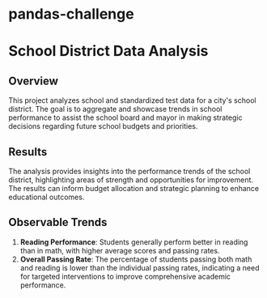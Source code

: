 # pandas-challenge
# School District Data Analysis

## Overview

This project analyzes school and standardized test data for a city's school district. The goal is to aggregate and showcase trends in school performance to assist the school board and mayor in making strategic decisions regarding future school budgets and priorities.

## Results

The analysis provides insights into the performance trends of the school district, highlighting areas of strength and opportunities for improvement. The results can inform budget allocation and strategic planning to enhance educational outcomes.

## Observable Trends

1. **Reading Performance**: Students generally perform better in reading than in math, with higher average scores and passing rates.
2. **Overall Passing Rate**: The percentage of students passing both math and reading is lower than the individual passing rates, indicating a need for targeted interventions to improve comprehensive academic performance.
